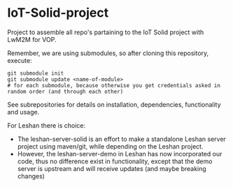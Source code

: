 # IoT-Solid-project
Project to assemble all repo's partaining to the IoT Solid project with LwM2M for VOP.

Remember, we are using submodules, so after cloning this repository, execute:
```
git submodule init
git submodule update <name-of-module>
# for each submodule, because otherwise you get credentials asked in random order (and through each other)
```
	

See subrepositories for details on installation, dependencies, functionality and usage.

For Leshan there is choice:
 - The leshan-server-solid is an effort to make a standalone Leshan server project using maven/git, while depending on the Leshan project.
 - However, the leshan-server-demo in Leshan has now incorporated our code, thus no difference exist in functionality, except that the demo server is upstream and will receive updates (and maybe breaking changes)
